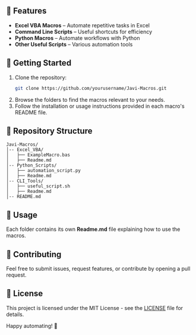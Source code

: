 ## 📌 Features
- **Excel VBA Macros** – Automate repetitive tasks in Excel
- **Command Line Scripts** – Useful shortcuts for efficiency
- **Python Macros** – Automate workflows with Python
- **Other Useful Scripts** – Various automation tools

## 🚀 Getting Started
1. Clone the repository:
   ```sh
   git clone https://github.com/yourusername/Javi-Macros.git
   ```
2. Browse the folders to find the macros relevant to your needs.
3. Follow the installation or usage instructions provided in each macro's README file.

## 📂 Repository Structure
```
Javi-Macros/
│-- Excel_VBA/
│   ├── ExampleMacro.bas
│   ├── Readme.md
│-- Python_Scripts/
│   ├── automation_script.py
│   ├── Readme.md
│-- CLI_Tools/
│   ├── useful_script.sh
│   ├── Readme.md
│-- README.md
```

## 📖 Usage
Each folder contains its own **Readme.md** file explaining how to use the macros.

## 🤝 Contributing
Feel free to submit issues, request features, or contribute by opening a pull request.

## 📜 License
This project is licensed under the MIT License - see the [LICENSE](LICENSE) file for details.

Happy automating! 🚀
